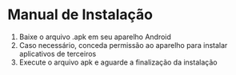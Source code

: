 # Manual de Instalação

1. Baixe o arquivo .apk em seu aparelho Android
2. Caso necessário, conceda permissão ao aparelho para instalar aplicativos de terceiros
3. Execute o arquivo apk e aguarde a finalização da instalação
